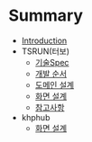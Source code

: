 # Summary

* [Introduction](README.md)
* TSRUN(터보)
    * [기술Spec](tsrun/doc01.md)
    * [개발 순서](tsrun/doc02.md)
    * [도메인 설계](tsrun/doc03.md)
    * [화면 설계](tsrun/doc04.md)
    * [참고사항](tsrun/doc05.md)
* khphub
    * [화면 설계](khphub/doc01.md)

